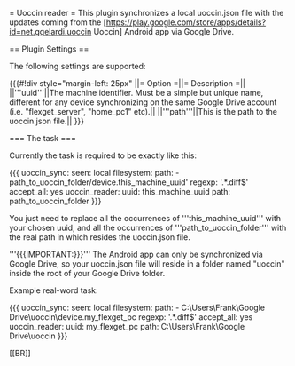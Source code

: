 = Uoccin reader =
This plugin synchronizes a local uoccin.json file with the updates coming from the [https://play.google.com/store/apps/details?id=net.ggelardi.uoccin Uoccin] Android app via Google Drive.

== Plugin Settings ==

The following settings are supported:

{{{#!div style="margin-left: 25px"
||= Option =||= Description =||
||'''uuid'''||The machine identifier. Must be a simple but unique name, different for any device synchronizing on the same Google Drive account (i.e. "flexget_server", "home_pc1" etc).||
||'''path'''||This is the path to the uoccin.json file.||
}}}

=== The task ===

Currently the task is required to be exactly like this:

{{{
  uoccin_sync:
    seen: local
    filesystem:
      path:
        - path_to_uoccin_folder/device.this_machine_uuid'
      regexp: '.*\.diff$'
    accept_all: yes
    uoccin_reader:
      uuid: this_machine_uuid
      path: path_to_uoccin_folder
}}}

You just need to replace all the occurrences of '''this_machine_uuid''' with your chosen uuid, and all the occurrences of '''path_to_uoccin_folder''' with the real path in which resides the uoccin.json file.

'''{{{IMPORTANT:}}}''' The Android app can only be synchronized via Google Drive, so your uoccin.json file will reside in a folder named "uoccin" inside the root of your Google Drive folder.

Example real-word task:

{{{
  uoccin_sync:
    seen: local
    filesystem:
      path:
        - C:\Users\Frank\Google Drive\uoccin\device.my_flexget_pc
      regexp: '.*\.diff$'
    accept_all: yes
    uoccin_reader:
      uuid: my_flexget_pc
      path: C:\Users\Frank\Google Drive\uoccin
}}}

[[BR]]

